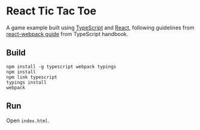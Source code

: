 # React Tic Tac Toe

A game example built using [TypeScript](https://github.com/Microsoft/TypeScript) and [React](https://github.com/facebook/react), following guidelines from [react-webpack guide](https://github.com/Microsoft/TypeScript-Handbook/blob/master/pages/quick-start/react-webpack.md) from TypeScript handbook.

## Build

```
npm install -g typescript webpack typings
npm install
npm link typescript
typings install
webpack
```

## Run 

Open ```index.html```.
